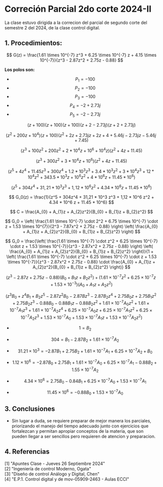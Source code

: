 # Correción Parcial 2do corte 2024-II
La clase estuvo dirigida a la correcion del parcial de segundo corte del semestre 2 del 2024, de la clase control digital.

## 1. Procedimientos:

$$
G(z) = \frac{1.61 \times 10^{-7} z^3 + 6.25 \times 10^{-7} z + 4.15 \times 10^{-7}}{z^3 - 2.87z^2 + 2.75z - 0.88}
$$

**Los polos son:**

- $$P_1 = -100$$
- $$P_2 = -100$$
- $$P_3 = -100$$
- $$P_4 = -2 + 2.73j$$
- $$P_5 = -2 - 2.73j$$

$$
(z + 100)(z + 100)(z + 100)(z + 2 - 2.73j)(z + 2 + 2.73j)
$$

$$
(z^2 + 200z + 10^4)(z + 100)(z^2 + 2z + 2.73j z + 2z + 4 + 5.46j - 2.73j z - 5.46j + 7.45)
$$

$$
(z^3 + 100z^2 + 200z^2 + 2*10^4 z + 10^6 + 10^4z)(z^2 + 4z + 11.45)
$$

$$
(z^3 + 300z^2 + 3*10^4 z + 10^6) (z^2 + 4z + 11.45)
$$


$$
(z^5 + 4z^4 + 11.45z^3 + 300 z^4 + 1.2 * 10^3 z^3 + 3.4 * 10^3 z^2 + 3 * 10^4 z^3 + 12 * 10^4 z^2 + 343.5 * 10^3 z + 10^6 z^2 + 4* 10^6 z + 11.45*10^6)        
$$

$$
(z^5 + 304z^4 + 31,21 * 10^3 z^3 + 1,12 * 10^6 z^2 + 4.34 * 10^6 z + 11.45 * 10^6) 
$$

$$
G_0(z) = \frac{1}{z^5 + 304z^4 + 31,21 * 10^3 z^3 + 1,12 * 10^6 z^2 + 4.34 * 10^6 z + 11.45 * 10^6}
$$

$$
C = \frac{A_{0} + A_{1}z + A_{2}z^2}{B_{0} + B_{1}z + B_{2}z^2}
$$

$$
G_0 = \left( \frac{1.61 \times 10^{-7} \cdot 2^2 + 6.75 \times 10^{-7} \cdot z + 1.53 \times 10^{7}}{2^3 - 7.87x^2 + 2.75z - 0.88} \right) \left( \frac{A_{0} + A_{1}z + A_{2}z^2}{B_{0} + B_{1}z + B_{2}z^2} \right)
$$

$$
G_0 = \frac{\left( \frac{1.61 \times 10^{-7} \cdot z^2 + 6.25 \times 10^{-7} \cdot z + 1.53 \times 10^{-7}}{z^3 - 2.87x^2 + 2.75z - 0.88} \right) \left( \frac{A_{0} + A_{1}z + A_{2}z^2}{B_{0} + B_{1}z + B_{2}z^2} \right)}{1 + \left( \frac{1.61 \times 10^{-7} \cdot z^2 + 6.25 \times 10^{-7} \cdot z + 1.53 \times 10^{-7}}{z^3 - 2.87x^2 + 2.75z - 0.88} \cdot \frac{A_{0} + A_{1}z + A_{2}z^2}{B_{0} + B_{1}z + B_{2}z^2} \right)}
$$

$$
(z^3 - 2.87z + 2.75z - 0.88)(B_{0} + B_1 z + B_2 z^2) + \left( 1.61 \times 10^{-7} z^2 + 6.25 \times 10^{-7} z + 1.53 \times 10^{-3} \right) (A_{0} + A_{1}z + A_{2}z^2)
$$

$$
(z^3B_0 + z^4B_1 + B_2z^5 - 2.87z^2B_0 - 2.87Bz^3 - 2.87B_2z^4 + 2.75B_0z +2.75B_1z^2 + 2.75B_2z^3 - 0.88B_0 - 0.88B_1z - 0.88B_2z^2 + 1.61 \times 10^{-7} A_0z^2 + 1.61 \times 10^{-7} A_1z^3 + 1.61 \times 10^{-7} A_2z^4 + 6.25 \times 10^{-7} A_0z + 6.25 \times 10^{-7} A_1z^2 + 6.25 \times 10^{-7} A_2z^3 + 1.53 \times 10^{-7} A_0 + 1.53 \times 10^{-7} A_1z + 1.53 \times 10^{-7} A_2z^2)
$$

- $$1 = B_2 $$

- $$304 = B_1 - 2.87B_2 + 1.61 \times 10^{-7} A_2$$

- $$31.21 \times 10^{3} = -2.87B_1 + 2.75B_2 + 1.61 \times 10^{-7} A_1 + 6.25 \times 10^{-7} A_2 + B_0$$

- $$1.12 \times 10^{6} = -2.87B_0 + 2.75B_1 + 1.61 \times 10^{-7} A_0 + 6.25 \times 10^{-7} A_1 - 0.88B_2 + 1.55 \times 10^{-7} A_2$$

- $$4.34 \times 10^{6} = 2.75B_0 - 0.84B_1 + 6.25 \times 10^{-7}A_0 + 1.53 \times 10^{-7}A_1$$

- $$11.45 \times 10^{6} = -0.88B_0 + 1.53 \times 10^{-7}A_0$$

## 3. Conclusiones
* Sin lugar a duda, se requiere preparar de mejor manera los parciales, priorizando el manejo del tiempo adecuado junto con ejercicios que fortalezcan y permitan apropiar conceptos de la materia, que son pueden llegar a ser sencillos pero requieren de atencion y preparacion.
## 4. Referencias
[1] "Apuntes Clase - Jueves 26 Septiembre 2024" <br/>
[2] "Ingeniería de control Moderno, Ogata" <br/>
[3] "Diseño de control Análogo y Digital, Chen" <br/>
[4] "E.P.1. Control digital y de mov-05909-2463 - Aulas ECCI" <br/>

